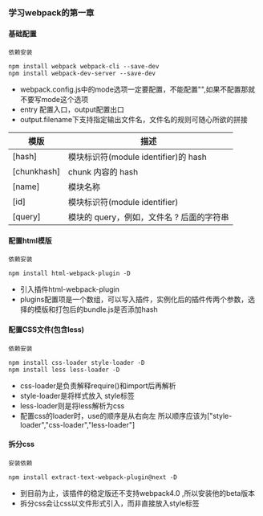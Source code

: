 ### 学习webpack的第一章
#### 基础配置

```
依赖安装

npm install webpack webpack-cli --save-dev
npm install webpack-dev-server --save-dev

```
* webpack.config.js中的mode选项一定要配置，不能配置"",如果不配置那就不要写mode这个选项
* entry 配置入口，output配置出口
* output.filename下支持指定输出文件名，文件名的规则可随心所欲的拼接

模版 | 描述 |
---|---
[hash] | 模块标识符(module identifier)的 hash 
[chunkhash] |chunk 内容的 hash
[name] | 模块名称
[id] | 模块标识符(module identifier)
[query] | 模块的 query，例如，文件名 ? 后面的字符串

#### 配置html模版

```
依赖安装

npm install html-webpack-plugin -D

```
* 引入插件html-webpack-plugin
* plugins配置项是一个数组，可以写入插件，实例化后的插件传两个参数，选择的模版和打包后的bundle.js是否添加hash

#### 配置CSS文件(包含less)
```
依赖安装

npm install css-loader style-loader -D
npm install less less-loader -D

```
* css-loader是负责解释require()和import后再解析
* style-loader是将样式放入 style标签 
* less-loader则是将less解析为css
* 配置css的loader时，use的顺序是从右向左 所以顺序应该为["style-loader","css-loader","less-loader"]

#### 拆分css

```
安装依赖

npm install extract-text-webpack-plugin@next -D

```
* 到目前为止，该插件的稳定版还不支持webpack4.0 ,所以安装他的beta版本
* 拆分css会让css以文件形式引入，而非直接放入style标签
